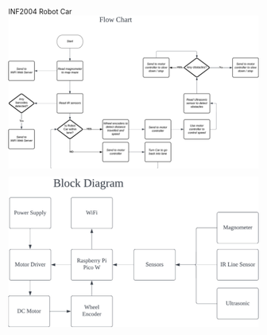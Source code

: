 INF2004 Robot Car
![alt text](https://github.com/aloysiustayy/inf2004_robotcar/blob/main/FlowChart.jpeg?raw=true)

![alt text](https://github.com/aloysiustayy/inf2004_robotcar/blob/main/BlockDiagram.jpeg?raw=true)
